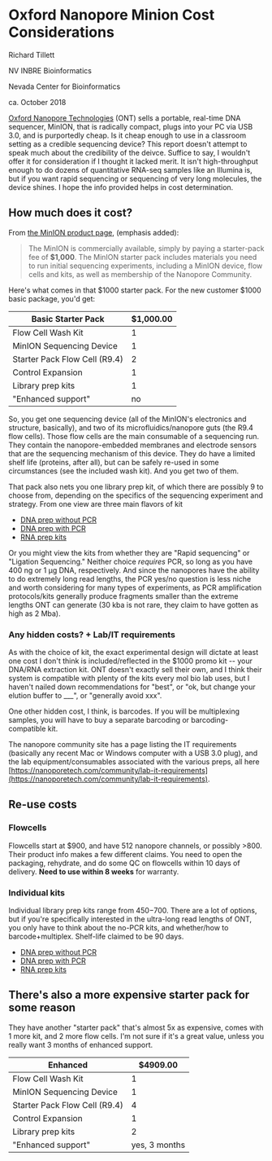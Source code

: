 # Oxford Nanopore Minion Cost Considerations

Richard Tillett

NV INBRE Bioinformatics

Nevada Center for Bioinformatics

ca. October 2018

[Oxford Nanopore Technologies](https://nanoporetech.com) (ONT) sells a portable, real-time DNA sequencer, MinION, that is radically compact, plugs into your PC via USB 3.0, and is purportedly cheap. Is it cheap enough to use in a classroom setting as a credible sequencing device? This report doesn't attempt to speak much about the credibility of the deivce. Suffice to say, I wouldn't offer it for consideration if I thought it lacked merit. It isn't high-throughput enough to do dozens of quantitative RNA-seq samples like an Illumina is, but if you want rapid sequencing or sequencing of very long molecules, the device shines. I hope the info provided helps in cost determination.

## How much does it cost?
From [the MinION product page](https://nanoporetech.com/products/minion), (emphasis added):
> The MinION is commercially available, simply by paying a starter-pack fee of **$1,000**. The MinION starter pack includes materials you need to run initial sequencing experiments, including a MinION device, flow cells and kits, as well as membership of the Nanopore Community.

Here's what comes in that $1000 starter pack. For the new customer $1000 basic package, you'd get:

Basic Starter Pack | $1,000.00
--|--
Flow Cell Wash Kit | 1
MinION Sequencing Device | 1
Starter Pack Flow Cell (R9.4)  | 2
Control Expansion | 1
Library prep kits  | 1
"Enhanced support" | no

So, you get one sequencing device (all of the MinION's electronics and structure, basically), and two of its microfluidics/nanopore guts (the R9.4 flow cells). Those flow cells are the main consumable of a sequencing run. They contain the nanopore-embedded membranes and electrode sensors that are the sequencing mechanism of this device. They do have a limited shelf life (proteins, after all), but can be safely re-used in some circumstances (see the included wash kit). And you get two of them.

That pack also nets you one library prep kit, of which there are possibly 9 to choose from, depending on the specifics of the sequencing experiment and strategy. From one view are three main flavors of kit

* [DNA prep without PCR](https://store.nanoporetech.com/pcr-free-kits/)
* [DNA prep with PCR](https://store.nanoporetech.com/pcr-free-kits/)
* [RNA prep kits](https://store.nanoporetech.com/cdna-and-direct-rna/)

Or you might view the kits from whether they are "Rapid sequencing" or "Ligation Sequencing." Neither choice _requires_ PCR, so long as you have 400 ng or 1 µg DNA, respectively. And since the nanopores have the ability to do extremely long read lengths, the PCR yes/no question is less niche and worth considering for many types of experiments, as PCR amplification protocols/kits generally produce fragments smaller than the extreme lengths ONT can generate (30 kba is not rare, they claim to have gotten as high as 2 Mba).

### Any hidden costs? + Lab/IT requirements

As with the choice of kit, the exact experimental design will dictate at least one cost I don't think is included/reflected in the $1000 promo kit -- your DNA/RNA extraction kit. ONT doesn't exactly sell their own, and I think their system is compatible with plenty of the kits every mol bio lab uses, but I haven't nailed down recommendations for "best", or "ok, but change your elution buffer to ___", or "generally avoid xxx".

One other hidden cost, I think, is barcodes. If you will be multiplexing samples, you will have to buy a separate barcoding or barcoding-compatible kit.

The nanopore community site has a page listing the IT requirements (basically any recent Mac or Windows computer with a USB 3.0 plug), and the lab equipment/consumables associated with the various preps, all here [https://nanoporetech.com/community/lab-it-requirements](https://nanoporetech.com/community/lab-it-requirements).

## Re-use costs

### Flowcells

Flowcells start at $900, and have 512 nanopore channels, or possibly >800. Their product info makes a few different claims. You need to open the packaging, rehydrate, and do some QC on flowcells within 10 days of delivery. **Need to use within 8 weeks** for warranty.

### Individual kits
Individual library prep kits range from $450-$700. There are a lot of options, but if you're specifically interested in the ultra-long read lengths of ONT, you only have to think about the no-PCR kits, and whether/how to barcode+multiplex. Shelf-life claimed to be 90 days.

* [DNA prep without PCR](https://store.nanoporetech.com/pcr-free-kits/)
* [DNA prep with PCR](https://store.nanoporetech.com/pcr-free-kits/)
* [RNA prep kits](https://store.nanoporetech.com/cdna-and-direct-rna/)


## There's also a more expensive starter pack for some reason

They have another "starter pack" that's almost 5x as expensive, comes with 1 more kit, and 2 more flow cells. I'm not sure if it's a great value, unless you really want 3 months of enhanced support.

Enhanced | $4909.00
--- | ---
Flow Cell Wash Kit | 1
MinION Sequencing Device | 1
Starter Pack Flow Cell (R9.4) | 4
Control Expansion | 1
Library prep kits  | 2
"Enhanced support" | yes, 3 months
